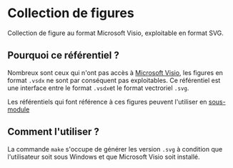 # Collection de figures

Collection de figure au format Microsoft Visio, exploitable en format SVG.

## Pourquoi ce référentiel ?

Nombreux sont ceux qui n'ont pas accès à [Microsoft Visio](https://products.office.com/en-ww/visio/flowchart-software), les figures en format `.vsdx` ne sont par conséquent pas exploitables. Ce référentiel est une interface entre le format `.vsdx`et le format vectroriel `.svg`. 

Les référentiels qui font référence à ces figures peuvent l'utiliser en [sous-module](https://git-scm.com/book/en/v2/Git-Tools-Submodules)

## Comment l'utiliser ?

La commande `make` s'occupe de générer les version `.svg` à condition que l'utilisateur soit sous Windows et que Microsoft Visio soit installé. 